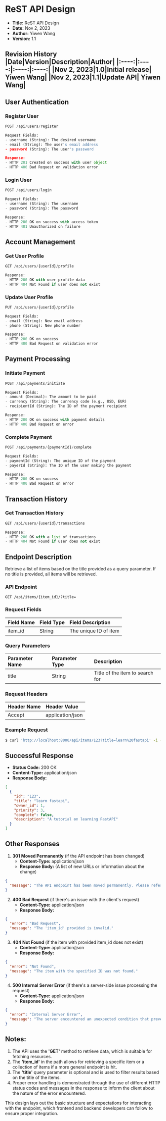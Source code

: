 # ReST API Design
- **Title:** ReST API Design
- **Date:** Nov 2, 2023
- **Author:** Yiwen Wang
- **Version:** 1.1

**Revision History**
|Date|Version|Description|Author|
|:----:|:----:|:----:|:----:|
|Nov 2, 2023|1.0|Initial release| Yiwen Wang|
|Nov 2, 2023|1.1|Update API| Yiwen Wang|
-------------

## User Authentication
### Register User
```python
POST /api/users/register

Request Fields:
- username (String): The desired username
- email (String): The user's email address
- password (String): The user's password

Response:
- HTTP 201 Created on success with user object
- HTTP 400 Bad Request on validation error
```

### Login User
```python
POST /api/users/login

Request Fields:
- username (String): The username
- password (String): The password

Response:
- HTTP 200 OK on success with access token
- HTTP 401 Unauthorized on failure
```

## Account Management
### Get User Profile
```Python
GET /api/users/{userId}/profile

Response:
- HTTP 200 OK with user profile data
- HTTP 404 Not Found if user does not exist
```

### Update User Profile
```python
PUT /api/users/{userId}/profile

Request Fields:
- email (String): New email address
- phone (String): New phone number

Response:
- HTTP 200 OK on success
- HTTP 400 Bad Request on validation error
```

## Payment Processing
### Initiate Payment
```python
POST /api/payments/initiate

Request Fields:
- amount (Decimal): The amount to be paid
- currency (String): The currency code (e.g., USD, EUR)
- recipientId (String): The ID of the payment recipient

Response:
- HTTP 200 OK on success with payment details
- HTTP 400 Bad Request on error
```

### Complete Payment
```python
POST /api/payments/{paymentId}/complete

Request Fields:
- paymentId (String): The unique ID of the payment
- payerId (String): The ID of the user making the payment

Response:
- HTTP 200 OK on success
- HTTP 400 Bad Request on error
```

## Transaction History
### Get Transaction History
```python
GET /api/users/{userId}/transactions

Response:
- HTTP 200 OK with a list of transactions
- HTTP 404 Not Found if user does not exist
```

## Endpoint Description
Retrieve a list of items based on the title provided as a query parameter. If no title is provided, all items will be retrieved.

### API Endpoint
```
GET /api/items/{item_id}/?title=
```

### Request Fields
| Field Name  | Field Type  | Field Description    |
|:------------|:------------|:---------------------|
| item_id     | String      | The unique ID of item|


### Query Parameters
| Parameter Name | Parameter Type | Description            |
|:---------------|:---------------|:-----------------------|
| title     | String      | Title of the item to search for|

### Request Headers
| Header Name | Header Value     |
|:------------|:-----------------|
| Accept      | application/json | 

### Example Request
```sh
$ curl 'http://localhost:8000/api/items/123?title=learn%20fastapi' -i -H 'Accept: application/json'
```

## Successful Response
- **Status Code:** 200 OK
- **Content-Type:** application/json
- **Response Body:**

```json
[
  {
    "id": "123",
    "title": "learn fastapi",
    "owner_id": 1,
    "priority": 3,
    "complete": false,
    "description": "A tutorial on learning FastAPI"
  }
]
```

## Other Responses
1. **301 Moved Permanently** (if the API endpoint has been changed)
    - **Content-Type:** application/json
    - **Response Body:** (A list of new URLs or information about the change)
```json
{
  "message": "The API endpoint has been moved permanently. Please refer to the documentation for the new endpoint."
}
```

2. **400 Bad Request** (if there's an issue with the client's request)
    - **Content-Type:** application/json
    - **Response Body:**
```json
{
  "error": "Bad Request",
  "message": "The 'item_id' provided is invalid."
}
```

3. **404 Not Found** (if the item with provided item_id does not exist)
    - **Content-Type:** application/json
    - **Response Body:**
```json
{
  "error": "Not Found",
  "message": "The item with the specified ID was not found."
}
```

4. **500 Internal Server Error** (if there's a server-side issue processing the request)
    - **Content-Type:** application/json
    - **Response Body:**
```json
{
  "error": "Internal Server Error",
  "message": "The server encountered an unexpected condition that prevented it from fulfilling the request."
}
```
    


## Notes:
1. The API uses the **'GET'** method to retrieve data, which is suitable for fetching resources.
2. The **'item_id'** in the path allows for retrieving a specific item or a collection of items if a more general endpoint is hit.
3. The **'title'** query parameter is optional and is used to filter results based on the title of the items.
4. Proper error handling is demonstrated through the use of different HTTP status codes and messages in the response to inform the client about the nature of the error encountered.

This design lays out the basic structure and expectations for interacting with the endpoint, which frontend and backend developers can follow to ensure proper integration.




